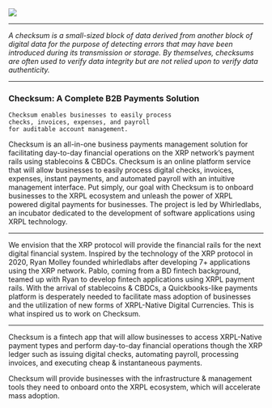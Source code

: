 <img src="https://github.com/checksumso/media/blob/main/assets/banners/banner-5.png" />

---

*A checksum is a small-sized block of data derived from another block of digital data for the purpose of detecting errors that may have been introduced during its transmission or storage. By themselves, checksums are often used to verify data integrity but are not relied upon to verify data authenticity.*

---

### Checksum: A Complete B2B Payments Solution


```
Checksum enables businesses to easily process 
checks, invoices, expenses, and payroll 
for auditable account management.
```

Checksum is an all-in-one business payments management solution for facilitating day-to-day financial operations on the XRP network’s payment rails using stablecoins & CBDCs. Checksum is an online platform service that will allow businesses to easily process digital checks, invoices, expenses, instant payments, and automated payroll with an intuitive management interface. Put simply, our goal with Checksum is to onboard businesses to the XRPL ecosystem and unleash the power of XRPL powered digital payments for businesses. The project is led by Whirledlabs, an incubator dedicated to the development of software applications using XRPL technology. 

---

We envision that the XRP protocol will provide the financial rails for the next digital financial system. Inspired by the technology of the XRP protocol in 2020, Ryan Molley founded whirledlabs after developing 7+ applications using the XRP network. Pablo, coming from a BD fintech background, teamed up with Ryan to develop  fintech applications using XRPL payment rails. With the arrival of stablecoins & CBDCs, a Quickbooks-like payments platform is desperately needed to facilitate mass adoption of businesses and the utilization of new forms of XRPL-Native Digital Currencies. This is what inspired us to work on Checksum. 

---

Checksum is a fintech app that will allow businesses to access XRPL-Native payment types and perform  day-to-day financial operations though the XRP ledger such as issuing digital checks, automating payroll, processing invoices, and executing cheap & instantaneous payments. 

Checksum will provide businesses with the infrastructure & management tools they need to onboard onto the XRPL ecosystem, which will accelerate mass adoption. 
